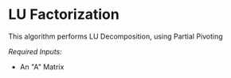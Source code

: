 # LU Factorization

This algorithm performs LU Decomposition, using Partial Pivoting


*Required Inputs:*
* An "A" Matrix


